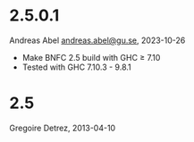 
# 2.5.0.1

Andreas Abel <andreas.abel@gu.se>,  2023-10-26

* Make BNFC 2.5 build with GHC ≥ 7.10
* Tested with GHC 7.10.3 - 9.8.1

# 2.5

Gregoire Detrez, 2013-04-10
